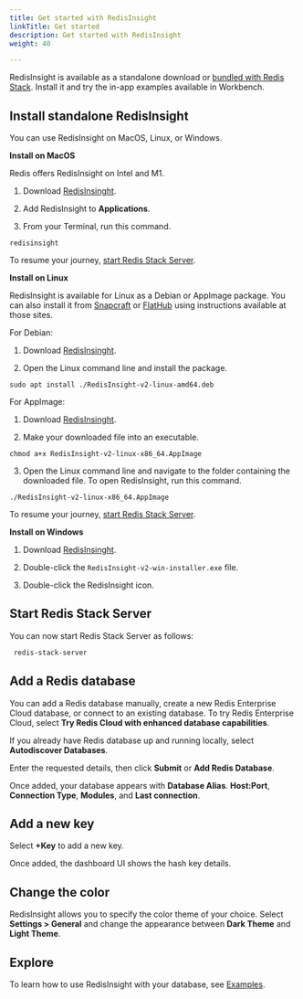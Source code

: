 ```yaml
---
title: Get started with RedisInsight
linkTitle: Get started
description: Get started with RedisInsight
weight: 40

---
```


RedisInsight is available as a standalone download or [bundled with Redis Stack](/docs/stack/get-started/install). Install it and try the in-app examples available in Workbench.


## Install standalone RedisInsight 

You can use RedisInsight on MacOS, Linux, or Windows.

**Install on MacOS**

Redis offers RedisInsight on Intel and M1. 

1. Download [RedisInsinght](https://redis.com/redis-enterprise/redis-insight). 

1. Add RedisInsight to **Applications**. 

1. From your Terminal, run this command.

```
redisinsight
``` 

To resume your journey, [start Redis Stack Server](#start-redis-stack-server).   

**Install on Linux**

RedisInsight is available for Linux as a Debian or AppImage package. You can also install it from [Snapcraft](https://snapcraft.io/redisinsight) or [FlatHub](https://flathub.org/apps/details/com.redis.RedisInsight) using instructions available at those sites.

For Debian:

1. Download [RedisInsinght](https://redis.com/redis-enterprise/redis-insight). 

2. Open the Linux command line and install the package.

```
sudo apt install ./RedisInsight-v2-linux-amd64.deb
```

For AppImage:

1. Download [RedisInsinght](https://redis.com/redis-enterprise/redis-insight). 

2. Make your downloaded file into an executable.

 ```
 chmod a+x RedisInsight-v2-linux-x86_64.AppImage

 ```

3. Open the Linux command line and navigate to the folder containing the downloaded file. To open RedisInsight, run this command.

```
./RedisInsight-v2-linux-x86_64.AppImage

```

To resume your journey, [start Redis Stack Server](#start-redis-stack-server).   

**Install on Windows**

1. Download [RedisInsinght](https://redis.com/redis-enterprise/redis-insight). 

2. Double-click the `RedisInsight-v2-win-installer.exe` file.

3. Double-click the RedisInsight icon.

## Start Redis Stack Server

You can now start Redis Stack Server as follows:

```bash
 redis-stack-server
```

## Add a Redis database

You can add a Redis database manually, create a new Redis Enterprise Cloud database, or connect to an existing database. To try Redis Enterprise Cloud, select **Try Redis Cloud with enhanced database capabilities**.

If you already have Redis database up and running locally, select **Autodiscover Databases**.

Enter the requested details, then click **Submit** or **Add Redis Database**.

Once added, your database appears with **Database Alias**. **Host:Port**, **Connection Type**, **Modules**, and **Last connection**.

## Add a new key

Select **+Key** to add a new key.

Once added, the dashboard UI shows the hash key details.

## Change the color

RedisInsight allows you to specify the color theme of your choice. Select **Settings > General** and change the appearance between **Dark Theme** and **Light Theme**.

## Explore

To learn how to use RedisInsight with your database, see [Examples](/docs/ui/insight/examples).
